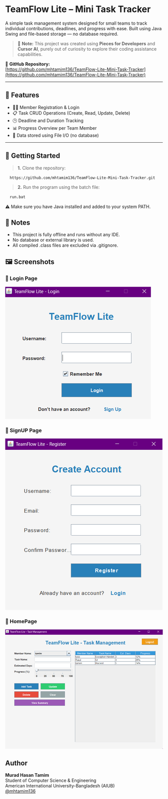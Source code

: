 
# TeamFlow Lite – Mini Task Tracker

A simple task management system designed for small teams to track individual contributions, deadlines, and progress with ease. Built using Java Swing and file-based storage — no database required.

> 🧠 **Note:** This project was created using **Pieces for Developers** and **Cursor AI**, purely out of curiosity to explore their coding assistance capabilities.

🔗 **GitHub Repository:**  
[https://github.com/mhtamim136/TeamFlow-Lite-Mini-Task-Tracker](https://github.com/mhtamim136/TeamFlow-Lite-Mini-Task-Tracker)

---

## 🔧 Features

- 🧑‍💻 Member Registration & Login  
- 📋 Task CRUD Operations (Create, Read, Update, Delete)  
- 🕒 Deadline and Duration Tracking  
- 📊 Progress Overview per Team Member  
- 💾 Data stored using File I/O (no database)

---





##  🚀 Getting Started

> **1.** Clone the repository:

```bash
  https://github.com/mhtamim136/TeamFlow-Lite-Mini-Task-Tracker.git
```

> **2.** Run the program using the batch file:

```bash
  run.bat

```
⚠️ Make sure you have Java installed and added to your system PATH.




## 📌 Notes

- This project is fully offline and runs without any IDE.
- No database or external library is used.
- All compiled .class files are excluded via .gitignore.



## 🖼️ Screenshots

### 🔹 Login Page
![LoginPage](ScreenshotsForGitHub/LoginPage.png)
### 🔹 SignUP Page
![SignUp](ScreenshotsForGitHub/SignUpPage.png)
### 🔹 HomePage
![Homepage](ScreenshotsForGitHub/homepage.png)


## Author
**Murad Hasan Tamim**  
Student of Computer Science & Engineering  
American International University-Bangladesh (AIUB) 
<br> [@mhtamim136](https://github.com/mhtamim136)


